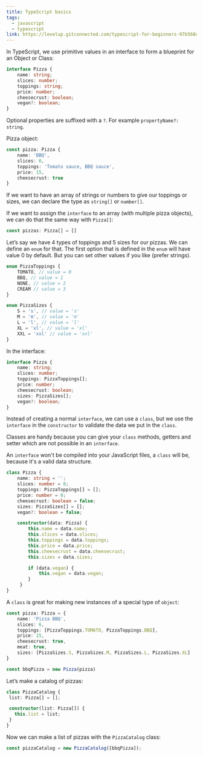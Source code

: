 ```yaml
---
title: TypeScript basics
tags:
  - javascript
  - typescript
link: https://levelup.gitconnected.com/typescript-for-beginners-97b568d3e110
---
```


In TypeScript, we use primitive values in an interface to form a blueprint for an Object or Class:

```ts
interface Pizza {
    name: string;
    slices: number;
    toppings: string;
    price: number;
    cheesecrust: boolean;
    vegan?: boolean;
}
```

Optional properties are suffixed with a `?`. For example `propertyName?: string`.

Pizza object:

```ts
const pizza: Pizza {
    name: 'BBQ',
    slices: 6,
    toppings: 'Tomato sauce, BBQ sauce',
    price: 15,
    cheesecrust: true
}
```

If we want to have an array of strings or numbers to give our toppings or sizes, we can declare the type as `string[]` or `number[]`.

If we want to assign the `interface` to an array (with multiple pizza objects), we can do that the same way with `Pizza[]`:

```ts
const pizzas: Pizza[] = []
```

Let’s say we have 4 types of toppings and 5 sizes for our pizzas. We can define an `enum` for that.
The first option that is defined in the `enum` will have value 0 by default. But you can set other values if you like (prefer strings).

```ts
enum PizzaToppings {
    TOMATO, // value = 0
    BBQ, // value = 1
    NONE, // value = 2
    CREAM // value = 3
}

enum PizzaSizes {
    S = 's', // value = 's'
    M = 'm', // value = 'm'
    L = 'l', // value = 'l'
    XL = 'xl', // value = 'xl'
    XXL = 'xxl' // value = 'xxl'
}
```

In the interface:

```ts
interface Pizza {
    name: string;
    slices: number;
    toppings: PizzaToppings[];
    price: number;
    cheesecrust: boolean;
    sizes: PizzaSizes[];
    vegan?: boolean;
}
```

Instead of creating a normal `interface`, we can use a `class`, but we use the `interface` in the `constructor` to validate the data we put in the `class`.

Classes are handy because you can give your `class` methods, getters and setter which are not possible in an `interface`.

An `interface` won't be compiled into your JavaScript files, a `class` will be, because it's a valid data structure.

```ts
class Pizza {
    name: string = '';
    slices: number = 8;
    toppings: PizzaToppings[] = [];
    price: number = 0;
    cheesecrust: boolean = false;
    sizes: PizzaSizes[] = [];
    vegan?: boolean = false;

    constructor(data: Pizza) {
        this.name = data.name;
        this.slices = data.slices;
        this.toppings = data.toppings;
        this.price = data.price;
        this.cheesecrust = data.cheesecrust;
        this.sizes = data.sizes;

        if (data.vegan) {
            this.vegan = data.vegan;
        }
     }
}
```

A `class` is great for making new instances of a special type of `object`:

```ts
const pizza: Pizza = {
    name: 'Pizza BBQ',
    slices: 6,
    toppings: [PizzaToppings.TOMATO, PizzaToppings.BBQ],
    price: 15,
    cheesecrust: true,
    meat: true,
    sizes: [PizzaSizes.S, PizzaSizes.M, PizzaSizes.L, PizzaSizes.XL]
}

const bbqPizza = new Pizza(pizza)
```

 Let’s make a catalog of pizzas:

 ```ts
class PizzaCatalog {
  list: Pizza[] = [];

  constructor(list: Pizza[]) {
    this.list = list;
  }
}
 ```

Now we can make a list of pizzas with the `PizzaCatalog` class:

```ts
const pizzaCatalog = new PizzaCatalog([bbqPizza]);
```
